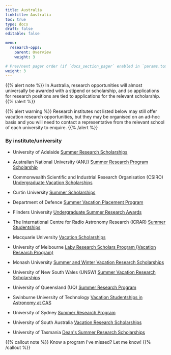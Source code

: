 ```yaml
---
title: Australia
linktitle: Australia
toc: true
type: docs
draft: false
editable: false

menu:
  research-opps:
    parent: Overview
    weight: 3

# Prev/next pager order (if `docs_section_pager` enabled in `params.toml`)
weight: 3
---
```


{{% alert note %}}
In Australia, research opportunities will almost universally be awarded with a stipend or scholarship, and so applications for research positions are tied to applications for the relevant scholarship.
{{% /alert %}}

{{% alert warning %}}
Research institutes not listed below may still offer vacation research opportunities, but they may be organised on an ad-hoc basis and you will need to contact a representative from the relevant school of each university to enquire.
{{% /alert %}}

### By institute/university
 
- University of Adelaide [Summer Research Scholarships](https://scholarships.adelaide.edu.au/Scholarships/undergraduate/all-faculties/adelaide-summer-research-scholarships)

- Australian National University (ANU) [Summer Research Program Scholarship](https://physics.anu.edu.au/study/summerscholarships/)
  
- Commonwealth Scientific and Industrial Research Organisation (CSIRO) [Undergraduate Vacation Scholarships](https://www.csiro.au/en/Careers/Studentships/Vacation-scholarships)
    
- Curtin University [Summer Scholarships](https://scieng.curtin.edu.au/schools/electrical-eng-computing-maths/physics-and-astronomy/scholarships-2/)
  
- Department of Defence [Summer Vacation Placement Program](https://www.dst.defence.gov.au/careers/student-opportunities/summer-vacation-placement-program)
    
- Flinders University [Undergraduate Summer Research Awards](https://students.flinders.edu.au/cse/undergraduate-summer-research-awards)
    
- The International Centre for Radio Astronomy Research (ICRAR) [Summer Studentships](https://www.icrar.org/study-with-icrar/studentships/)

- Macquarie University [Vacation Scholarships](https://www.mq.edu.au/faculty-of-science-and-engineering/departments-and-schools/department-of-physics-and-astronomy/study-with-us/vacation-scholarships)
    
- University of Melbourne [Laby Research Scholars Program (Vacation Research Program)](https://physics.unimelb.edu.au/study/Scholarships/laby-research-scholars-program)
  
- Monash University [Summer and Winter Vacation Research Scholarships](https://www.monash.edu/study/fees-scholarships/scholarships/summer-winter)

- University of New South Wales (UNSW) [Summer Vacation Research Scholarships](https://www.science.unsw.edu.au/student-life/student-opportunities/internships/summer-vacation-research-scholarships)

- University of Queensland (UQ) [Summer Research Program](https://science.uq.edu.au/student-support/scholarships/undergraduate-scholarships/uq-summer-research-program)
  
- Swinburne University of Technology [Vacation Studentships in Astronomy at CAS](https://astronomy.swin.edu.au/study/vacstudents.html)

- University of Sydney [Summer Research Program](https://www.sydney.edu.au/students/summer-research-programs.html)
  
- University of South Australia [Vacation Research Scholarships](https://unisa.edu.au/research/degrees/scholarships/vacation-research-scholarships/)
  
- University of Tasmania [Dean's Summer Research Scholarships](https://info.scholarships.utas.edu.au/AwardDetails.aspx?AwardId=335)
    
{{% callout note %}}
Know a program I've missed? Let me know!
{{% /callout %}}
